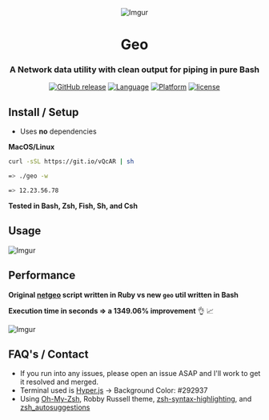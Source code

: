 <div align="center">

![Imgur](http://i.imgur.com/Jk3L3EO.png)

# Geo
### A Network data utility with clean output for piping in pure Bash

[![GitHub release](https://img.shields.io/github/release/jakewmeyer/Geo.svg)]()
[![Language](https://img.shields.io/badge/language-Bash-gray.svg)]()
[![Platform](https://img.shields.io/badge/platform-MacOS%20%2B%20Linux-blue.svg)]()
[![license](https://img.shields.io/github/license/mashape/apistatus.svg)]()

</div>

## Install / Setup
* Uses **no** dependencies

**MacOS/Linux**
```bash
curl -sSL https://git.io/vQcAR | sh
```
```bash
=> ./geo -w

=> 12.23.56.78
```

**Tested in Bash, Zsh, Fish, Sh, and Csh**
## Usage

![Imgur](http://i.imgur.com/PdMSk8w.png)

## Performance
**Original [netgeo](https://github.com/jakewmeyer/Ruby-Scripts) script written in Ruby vs new ```geo``` util written in Bash**

**Execution time in seconds => a 1349.06% improvement** :ok_hand: :chart_with_upwards_trend:

![Imgur](http://i.imgur.com/aAtNFel.png)

## FAQ's / Contact
* If you run into any issues, please open an issue ASAP and I'll work to get it resolved and merged.
* Terminal used is [Hyper.js](https://hyper.is/) -> Background Color: #292937
* Using [Oh-My-Zsh](https://github.com/robbyrussell/oh-my-zsh), Robby Russell theme, [zsh-syntax-highlighting](https://github.com/zsh-users/zsh-syntax-highlighting), and [zsh_autosuggestions](https://github.com/zsh-users/zsh-autosuggestions)
